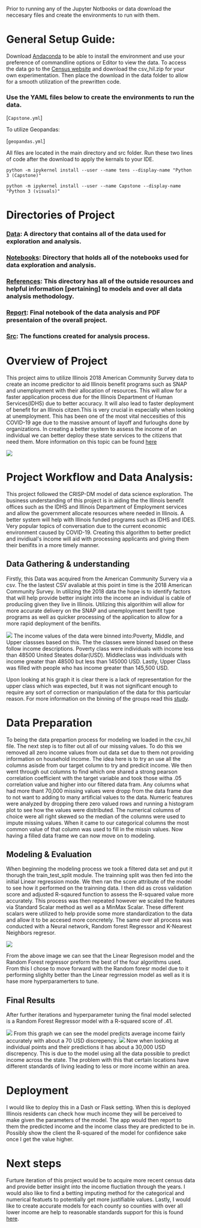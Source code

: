 Prior to running any of the Jupyter Notbooks or data download the neccesary files and create the environments to run with them.

# General Setup Guide:

Download [Andaconda](https://docs.anaconda.com/anaconda/install/) to be able to install the environment and use your preference of commandline options or Editor to view the data.
To access the data go to the [Census website](https://www2.census.gov/programs-surveys/acs/data/pums/2018/5-Year/) and download the csv_hil.zip for your own experimentation. Then place the download in the data folder to allow for a smooth utilization of the prewritten code.

### Use the YAML files below to create the environments to run the data.

[`Capstone.yml`]

To utilize Geopandas:

[`geopandas.yml`]

All files are located in the main directory and src folder.
Run these two lines of code after the download to apply the kernals to your IDE.

`python -m ipykernel install --user --name tens --display-name "Python 3 (Capstone)"`

`python -m ipykernel install --user --name Capstone --display-name "Python 3 (visuals)"`

# Directories of Project

### [Data](https://github.com/jstephens1196/Johnhoy-Stephens-Flat-Iron-Capstone/tree/master/Data/csv_hil): A directory that contains all of the data used for exploration and analysis.

### [Notebooks](https://github.com/jstephens1196/Johnhoy-Stephens-Flat-Iron-Capstone/tree/master/Notebooks/Explortatory): Directory that holds all of the notebooks used for data exploration and analysis.

### [References](https://github.com/jstephens1196/Johnhoy-Stephens-Flat-Iron-Capstone/tree/master/References): This directory has all of the outside resources and helpful information [pertaining] to models and over all data analysis methodology.

### [Report](https://github.com/jstephens1196/Johnhoy-Stephens-Flat-Iron-Capstone/tree/master/Reports/Presentation): Final notebook of the data analysis and PDF presentaion of the overall project.

### [Src](https://github.com/jstephens1196/Johnhoy-Stephens-Flat-Iron-Capstone/tree/master/src): The functions created for analysis process.

# Overview of Project

This project aims to utilize Illinois 2018 American Community Survey data to create an income predicitor to aid Illinois benefit programs such as SNAP and unemployment with their allocation of resources. This will allow for a faster application process due for the Illinois Department of Human Services(IDHS) due to better accuracy. It will also lead to faster deployment of benefit for an Illinois citzen.This is very crucial in especially when looking at unemployment. This has been one of the most vital neccesities of this COVID-19 age due to the massive amount of layoff and furloughs done by organizations. In creating a better system to assess the income of an individual we can better deploy these state services to the citizens that need them. More information on this topic can be found [here](https://www.nytimes.com/2020/04/16/upshot/coronavirus-prediction-rise-poverty.html)

![](Reports/Figures/Map.png)

# Project Workflow and Data Analysis:

This project followed the CRISP-DM model of data science exploration. The business understanding of this project is in aiding the the Illinois benefit offices such as the IDHS and Illinois Department of Employment services and allow the government allocate resources where needed in Illinois. A better system will help with Illinois funded programs such as IDHS and IDES. Very popular topics of conversation due to the current economic environment caused by COVID-19. Creating this algorithm to better predict and invidiual's income will aid with processing applicants and giving them their benifits in a more timely manner.

## Data Gathering & understanding

Firstly, this Data was acquired from the American Community Survery via a csv. The the lastest CSV avaliable at this point in time is the 2018 American Community Survey. In utilizing the 2018 data the hope is to identify factors that will help provide better insight into the income an individual is cable of produciing given they live in Illinois. Utilizing this algorithim will allow for more accurate delivery on the SNAP and unemployment benifit type programs as well as quicker processing of the application to allow for a more rapid deployment of the benifits.

![](Reports/Figures/Income_plot.png)
The income values of the data were binned into:Poverty, Middle, and Upper classses based on this. The the classes were binned based on these follow income descriptions. Poverty class were individuals with income less than 48500 United Steates dollar(USD). Middleclass was individuals with income greater than 48500 but less than 145000 USD. Lastly, Upper Class was filled with people who has income greater than 145,500 USD.

Upon looking at his graph it is clear there is a lack of representation for the upper class which was expected, but it was not significant enough to require any sort of correction or manipulation of the data for this particular reason. For more information on the binning of the groups read this [study](https://www.investopedia.com/financial-edge/0912/which-income-class-are-you.aspx#:~:text=The%202018%20piece%20from%20Pew,a%20three%2Dperson%20household).

# Data Preparation

To being the data prepartion process for modeling we loaded in the csv_hil file. The next step is to filter out all of our missing values. To do this we removed all zero income values from out data set due to them not providing information on household income. The idea here is to try an use all the columns asisde from our target column to try and predicit income. We then went through out columns to find which one shared a strong pearson correlation coefficient with the target variable and took those witha .05 correlation value and higher into our filtered data fram. Any columns what had more thant 70,000 missing values were dropp from the data frame due to not want to adding to many artificial values to the data. Numeric features were analyzed by dropping there zero valued rows and running a histogram plot to see how the values were distributed. The numerical columns of choice were all right skewed so the median of the columns were used to impute missing values. When it came to our categorical columns the most common value of that column was used to fill in the missin values. Now having a filled data frame we can now move on to modeling.

## Modeling & Evaluation

When beginning the modeling process we took a filtered data set and put it thorugh the train_test_split module. The trainning split was then fed into the initial Linear regression mode. We then ran the score attribute of the model to see how it performed on the trainning data. I then did as cross validation score and adjusted R-sqaured function to assess the R-squared value more accurately. This process was then repeated however we scaled the features via Standard Scalar method as well as a MinMax Scalar. These different scalars were utilized to help provide some more standardization to the data and allow it to be accesed more concretely. The same over all process was conducted with a Neural network, Random forest Regressor and K-Nearest Neighbors regresor.

![](Reports/Figures/model_values.png)

From the above image we can see that the Linear Regresison model and the Random Forest regressor preform the best of the four algorithms used. From this I chose to move forward with the Random foresr model due to it performing slighlty better than the Linear regrression model as well as it is hase more hyperparamerters to tune.

## Final Results

After further iterations and hyperparameter tuning the final model selected is a Random Forest Regressor model with a R-squared score of .41.

![](Reports/Figures/modelavg_values.png)
From this graph we can see the model predicts average income fairly accurately with about a 70 USD discrepency.
![](Reports/Figures/model_predictions.png)
Now when looking at individual points and their predictions it has about a 30,000 USD discrepency. This is due to the model using all the data possible to predict income across the state. The problem with this that certain locations have different standards of living leading to less or more income within an area.

# Deployment

I would like to deploy this in a Dash or Flask setting. When this is deployed Illinois residents can check how much income they will be perceived to make given the parameters of the model. The app would then report to them the predicted income and the income class they are predicted to be in. Possibly show the client the R-squared of the model for confidence sake once I get the value higher.

# Next steps

Furture iteration of this project would be to acquire more recent census data and provide better insight into the income fluctiation through the years. I would also like to find a betting imputing method for the categorical and numerical featuets to potentially get more justifiable values. Lastly, I would like to create accurate models for each county so counties with over all lower income are help to reasonable standards support for this is found [here](https://en.wikipedia.org/wiki/List_of_Illinois_locations_by_per_capita_income).
